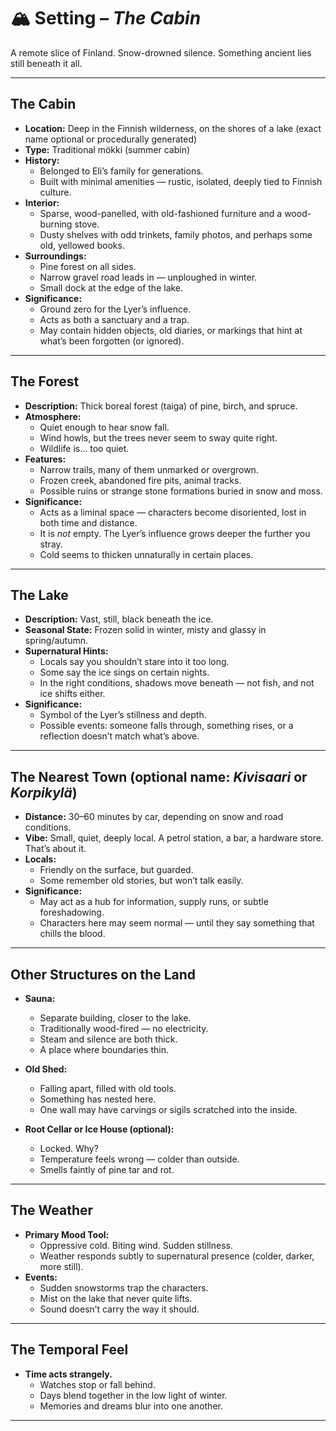 
# 🏔️ Setting – *The Cabin*

A remote slice of Finland. Snow-drowned silence. Something ancient lies still beneath it all.

---

## The Cabin

- **Location:** Deep in the Finnish wilderness, on the shores of a lake (exact name optional or procedurally generated)
- **Type:** Traditional mökki (summer cabin)
- **History:**
  - Belonged to Eli’s family for generations.
  - Built with minimal amenities — rustic, isolated, deeply tied to Finnish culture.
- **Interior:**
  - Sparse, wood-panelled, with old-fashioned furniture and a wood-burning stove.
  - Dusty shelves with odd trinkets, family photos, and perhaps some old, yellowed books.
- **Surroundings:**
  - Pine forest on all sides.
  - Narrow gravel road leads in — unploughed in winter.
  - Small dock at the edge of the lake.
- **Significance:**
  - Ground zero for the Lyer’s influence.
  - Acts as both a sanctuary and a trap.
  - May contain hidden objects, old diaries, or markings that hint at what’s been forgotten (or ignored).

---

## The Forest

- **Description:** Thick boreal forest (taiga) of pine, birch, and spruce.
- **Atmosphere:**
  - Quiet enough to hear snow fall.
  - Wind howls, but the trees never seem to sway quite right.
  - Wildlife is... too quiet.
- **Features:**
  - Narrow trails, many of them unmarked or overgrown.
  - Frozen creek, abandoned fire pits, animal tracks.
  - Possible ruins or strange stone formations buried in snow and moss.
- **Significance:**
  - Acts as a liminal space — characters become disoriented, lost in both time and distance.
  - It is *not* empty. The Lyer’s influence grows deeper the further you stray.
  - Cold seems to thicken unnaturally in certain places.

---

## The Lake

- **Description:** Vast, still, black beneath the ice.
- **Seasonal State:** Frozen solid in winter, misty and glassy in spring/autumn.
- **Supernatural Hints:**
  - Locals say you shouldn’t stare into it too long.
  - Some say the ice sings on certain nights.
  - In the right conditions, shadows move beneath — not fish, and not ice shifts either.
- **Significance:**
  - Symbol of the Lyer’s stillness and depth.
  - Possible events: someone falls through, something rises, or a reflection doesn’t match what’s above.

---

## The Nearest Town (optional name: *Kivisaari* or *Korpikylä*)

- **Distance:** 30–60 minutes by car, depending on snow and road conditions.
- **Vibe:** Small, quiet, deeply local. A petrol station, a bar, a hardware store. That’s about it.
- **Locals:**
  - Friendly on the surface, but guarded.
  - Some remember old stories, but won’t talk easily.
- **Significance:**
  - May act as a hub for information, supply runs, or subtle foreshadowing.
  - Characters here may seem normal — until they say something that chills the blood.

---

## Other Structures on the Land

- **Sauna:**  
  - Separate building, closer to the lake.  
  - Traditionally wood-fired — no electricity.  
  - Steam and silence are both thick.  
  - A place where boundaries thin.  

- **Old Shed:**  
  - Falling apart, filled with old tools.  
  - Something has nested here.  
  - One wall may have carvings or sigils scratched into the inside.  

- **Root Cellar or Ice House (optional):**  
  - Locked. Why?  
  - Temperature feels wrong — colder than outside.  
  - Smells faintly of pine tar and rot.  

---

## The Weather

- **Primary Mood Tool:**
  - Oppressive cold. Biting wind. Sudden stillness.
  - Weather responds subtly to supernatural presence (colder, darker, more still).
- **Events:**
  - Sudden snowstorms trap the characters.
  - Mist on the lake that never quite lifts.
  - Sound doesn’t carry the way it should.

---

## The Temporal Feel

- **Time acts strangely.**
  - Watches stop or fall behind.
  - Days blend together in the low light of winter.
  - Memories and dreams blur into one another.

---